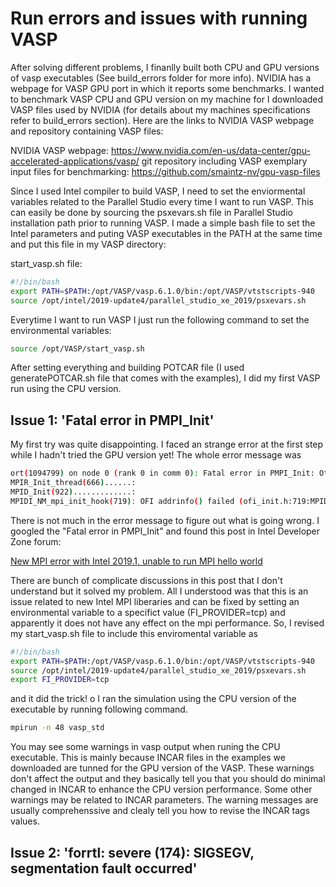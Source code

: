 # Run errors and issues with running VASP

After solving different problems, I finanlly built both CPU and GPU versions of vasp executables (See build_errors folder for more info). NVIDIA has a webpage for VASP GPU port in which it reports some benchmarks. I wanted to benchmark VASP CPU and GPU version on my machine for I downloaded VASP files used by NVIDIA (for details about my machines specifications refer to build_errors section). Here are the links to NVIDIA VASP webpage and repository containing VASP files:

NVIDIA VASP webpage: https://www.nvidia.com/en-us/data-center/gpu-accelerated-applications/vasp/
git repository including VASP exemplary input files for benchmarking: https://github.com/smaintz-nv/gpu-vasp-files

Since I used Intel compiler to build VASP, I need to set the enviormental variables related to the Parallel Studio every time I want to run VASP. This can easily be done by sourcing the psxevars.sh file in Parallel Studio installation path prior to running VASP. I made a simple bash file to set the Intel parameters and puting VASP executables in the PATH at the same time and put this file in my VASP directory:

start_vasp.sh file:

``` bash
#!/bin/bash
export PATH=$PATH:/opt/VASP/vasp.6.1.0/bin:/opt/VASP/vtstscripts-940
source /opt/intel/2019-update4/parallel_studio_xe_2019/psxevars.sh
```

Everytime I want to run VASP I just run the following command to set the environmental variables:

``` bash
source /opt/VASP/start_vasp.sh 
```

After setting everything and building POTCAR file (I used generatePOTCAR.sh file that comes with the examples), I did my first VASP run using the CPU version.

## Issue 1: 'Fatal error in PMPI_Init'
My first try was quite disappointing. I faced an strange error at the first step while I hadn't tried the GPU version yet! The whole error message was

``` bash
ort(1094799) on node 0 (rank 0 in comm 0): Fatal error in PMPI_Init: Other MPI error, error stack:
MPIR_Init_thread(666)......: 
MPID_Init(922).............: 
MPIDI_NM_mpi_init_hook(719): OFI addrinfo() failed (ofi_init.h:719:MPIDI_NM_mpi_init_hook:No data available)
```

There is not much in the error message to figure out what is going wrong. I googled the "Fatal error in PMPI_Init" and found this post in Intel Developer Zone forum:

[New MPI error with Intel 2019.1, unable to run MPI hello world](https://software.intel.com/en-us/forums/intel-clusters-and-hpc-technology/topic/799716)

There are bunch of complicate discussions in this post that I don't understand but it solved my problem. All I understood was that this is an issue related to new Intel MPI liberaries and can be fixed by setting an environmental variable to a specifict value (FI_PROVIDER=tcp) and apparently it does not have any effect on the mpi performance. So, I revised my start_vasp.sh file to include this enviromental variable as

``` bash
#!/bin/bash
export PATH=$PATH:/opt/VASP/vasp.6.1.0/bin:/opt/VASP/vtstscripts-940
source /opt/intel/2019-update4/parallel_studio_xe_2019/psxevars.sh
export FI_PROVIDER=tcp   
```

and it did the trick! o I ran the simulation using the CPU version of the executable by running following command.

``` bash
mpirun -n 48 vasp_std
```

You may see some warnings in vasp output when runing the CPU executable. This is mainly because INCAR files in the examples we downloaded are tunned for the GPU version of the VASP. These warnings don't affect the output and they basically tell you that you should do minimal changed in INCAR to enhance the CPU version performance. Some other warnings may be related to INCAR parameters. The warning messages are usually comprehenssive and clealy tell you how to revise the INCAR tags values.  

## Issue 2: 'forrtl: severe (174): SIGSEGV, segmentation fault occurred'


